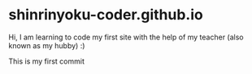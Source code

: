 # shinrinyoku-coder.github.io
Hi, I am learning to code my first site with the help of my teacher (also known as my hubby) :)


This is my first commit